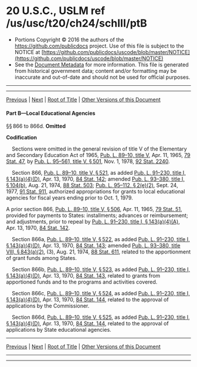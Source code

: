 ---
---

# 20 U.S.C., USLM ref /us/usc/t20/ch24/schIII/ptB

* Portions Copyright © 2016 the authors of the https://github.com/publicdocs project.
  Use of this file is subject to the NOTICE at [https://github.com/publicdocs/uscode/blob/master/NOTICE](https://github.com/publicdocs/uscode/blob/master/NOTICE)
* See the [Document Metadata](././../../../../../..//README.md) for more information.
  This file is generated from historical government data; content and/or formatting may be inaccurate and out-of-date and should not be used for official purposes.

----------
----------

[Previous](./../../../../../..//us/usc/t20/ch24/schIII/ptA/m__us_usc_t20_ch24_schIII_ptA.md) | [Next](./../../../../../..//us/usc/t20/ch24/schIII/ptC/m__us_usc_t20_ch24_schIII_ptC.md) | [Root of Title](./../../../../../../) | [Other Versions of this Document](https://publicdocs.github.io/go/links?ns=uslm&ref=%2Fus%2Fusc%2Ft20%2Fch24%2FschIII%2FptB)

#### Part B—Local Educational Agencies

§§ 866 to 866d. __Omitted__ 

 __Codification__ 

    Sections were omitted in the general revision of title V of the Elementary and Secondary Education Act of 1965, [Pub. L. 89–10, title V][/us/pl/89/10], Apr. 11, 1965, [79 Stat. 47][/us/stat/79/47], by [Pub. L. 95–561, title V, § 501][/us/pl/95/561/s501], Nov. 1, 1978, [92 Stat. 2240][/us/stat/92/2240].

    Section 866, [Pub. L. 89–10, title V, § 521][/us/pl/89/10/s521], as added [Pub. L. 91–230, title I, § 143(a)(4)(D)][/us/pl/91/230/s143/a/4/D], Apr. 13, 1970, [84 Stat. 142][/us/stat/84/142]; amended [Pub. L. 93–380, title I, § 104(b)][/us/pl/93/380/s104/b], Aug. 21, 1974, [88 Stat. 503][/us/stat/88/503]; [Pub. L. 95–112, § 2(e)(2)][/us/pl/95/112/s2/e/2], Sept. 24, 1977, [91 Stat. 911][/us/stat/91/911], authorized appropriations for grants to local educational agencies for fiscal years ending prior to Oct. 1, 1979.

A prior section 866, [Pub. L. 89–10, title V, § 506][/us/pl/89/10/s506], Apr. 11, 1965, [79 Stat. 51][/us/stat/79/51], provided for payments to States: installments; advances or reimbursement; and adjustments, prior to repeal by [Pub. L. 91–230, title I, § 143(a)(4)(A)][/us/pl/91/230/s143/a/4/A], Apr. 13, 1970, [84 Stat. 142][/us/stat/84/142].

    Section 866a, [Pub. L. 89–10, title V, § 522][/us/pl/89/10/s522], as added [Pub. L. 91–230, title I, § 143(a)(4)(D)][/us/pl/91/230/s143/a/4/D], Apr. 13, 1970, [84 Stat. 143][/us/stat/84/143]; amended [Pub. L. 93–380, title VIII, § 843(a)(2)][/us/pl/93/380/s843/a/2], (3), Aug. 21, 1974, [88 Stat. 611][/us/stat/88/611], related to the apportionment of grant funds among States.

    Section 866b, [Pub. L. 89–10, title V, § 523][/us/pl/89/10/s523], as added [Pub. L. 91–230, title I, § 143(a)(4)(D)][/us/pl/91/230/s143/a/4/D], Apr. 13, 1970, [84 Stat. 143][/us/stat/84/143], related to grants from apportioned funds and to the programs and activities covered.

    Section 866c, [Pub. L. 89–10, title V, § 524][/us/pl/89/10/s524], as added [Pub. L. 91–230, title I, § 143(a)(4)(D)][/us/pl/91/230/s143/a/4/D], Apr. 13, 1970, [84 Stat. 144][/us/stat/84/144], related to the approval of applications by the Commissioner.

    Section 866d, [Pub. L. 89–10, title V, § 525][/us/pl/89/10/s525], as added [Pub. L. 91–230, title I, § 143(a)(4)(D)][/us/pl/91/230/s143/a/4/D], Apr. 13, 1970, [84 Stat. 144][/us/stat/84/144], related to the approval of applications by State educational agencies.

----------

[Previous](./../../../../../..//us/usc/t20/ch24/schIII/ptA/m__us_usc_t20_ch24_schIII_ptA.md) | [Next](./../../../../../..//us/usc/t20/ch24/schIII/ptC/m__us_usc_t20_ch24_schIII_ptC.md) | [Root of Title](./../../../../../../) | [Other Versions of this Document](https://publicdocs.github.io/go/links?ns=uslm&ref=%2Fus%2Fusc%2Ft20%2Fch24%2FschIII%2FptB)

----------
----------

[/us/pl/89/10]: https://publicdocs.github.io/go/links?ns=uslm&ref=%2Fus%2Fpl%2F89%2F10
[/us/stat/79/47]: https://publicdocs.github.io/go/links?ns=uslm&ref=%2Fus%2Fstat%2F79%2F47
[/us/pl/95/561/s501]: https://publicdocs.github.io/go/links?ns=uslm&ref=%2Fus%2Fpl%2F95%2F561%2Fs501
[/us/stat/92/2240]: https://publicdocs.github.io/go/links?ns=uslm&ref=%2Fus%2Fstat%2F92%2F2240
[/us/pl/89/10/s521]: https://publicdocs.github.io/go/links?ns=uslm&ref=%2Fus%2Fpl%2F89%2F10%2Fs521
[/us/pl/91/230/s143/a/4/D]: https://publicdocs.github.io/go/links?ns=uslm&ref=%2Fus%2Fpl%2F91%2F230%2Fs143%2Fa%2F4%2FD
[/us/stat/84/142]: https://publicdocs.github.io/go/links?ns=uslm&ref=%2Fus%2Fstat%2F84%2F142
[/us/pl/93/380/s104/b]: https://publicdocs.github.io/go/links?ns=uslm&ref=%2Fus%2Fpl%2F93%2F380%2Fs104%2Fb
[/us/stat/88/503]: https://publicdocs.github.io/go/links?ns=uslm&ref=%2Fus%2Fstat%2F88%2F503
[/us/pl/95/112/s2/e/2]: https://publicdocs.github.io/go/links?ns=uslm&ref=%2Fus%2Fpl%2F95%2F112%2Fs2%2Fe%2F2
[/us/stat/91/911]: https://publicdocs.github.io/go/links?ns=uslm&ref=%2Fus%2Fstat%2F91%2F911
[/us/pl/89/10/s506]: https://publicdocs.github.io/go/links?ns=uslm&ref=%2Fus%2Fpl%2F89%2F10%2Fs506
[/us/stat/79/51]: https://publicdocs.github.io/go/links?ns=uslm&ref=%2Fus%2Fstat%2F79%2F51
[/us/pl/91/230/s143/a/4/A]: https://publicdocs.github.io/go/links?ns=uslm&ref=%2Fus%2Fpl%2F91%2F230%2Fs143%2Fa%2F4%2FA
[/us/stat/84/142]: https://publicdocs.github.io/go/links?ns=uslm&ref=%2Fus%2Fstat%2F84%2F142
[/us/pl/89/10/s522]: https://publicdocs.github.io/go/links?ns=uslm&ref=%2Fus%2Fpl%2F89%2F10%2Fs522
[/us/pl/91/230/s143/a/4/D]: https://publicdocs.github.io/go/links?ns=uslm&ref=%2Fus%2Fpl%2F91%2F230%2Fs143%2Fa%2F4%2FD
[/us/stat/84/143]: https://publicdocs.github.io/go/links?ns=uslm&ref=%2Fus%2Fstat%2F84%2F143
[/us/pl/93/380/s843/a/2]: https://publicdocs.github.io/go/links?ns=uslm&ref=%2Fus%2Fpl%2F93%2F380%2Fs843%2Fa%2F2
[/us/stat/88/611]: https://publicdocs.github.io/go/links?ns=uslm&ref=%2Fus%2Fstat%2F88%2F611
[/us/pl/89/10/s523]: https://publicdocs.github.io/go/links?ns=uslm&ref=%2Fus%2Fpl%2F89%2F10%2Fs523
[/us/pl/91/230/s143/a/4/D]: https://publicdocs.github.io/go/links?ns=uslm&ref=%2Fus%2Fpl%2F91%2F230%2Fs143%2Fa%2F4%2FD
[/us/stat/84/143]: https://publicdocs.github.io/go/links?ns=uslm&ref=%2Fus%2Fstat%2F84%2F143
[/us/pl/89/10/s524]: https://publicdocs.github.io/go/links?ns=uslm&ref=%2Fus%2Fpl%2F89%2F10%2Fs524
[/us/pl/91/230/s143/a/4/D]: https://publicdocs.github.io/go/links?ns=uslm&ref=%2Fus%2Fpl%2F91%2F230%2Fs143%2Fa%2F4%2FD
[/us/stat/84/144]: https://publicdocs.github.io/go/links?ns=uslm&ref=%2Fus%2Fstat%2F84%2F144
[/us/pl/89/10/s525]: https://publicdocs.github.io/go/links?ns=uslm&ref=%2Fus%2Fpl%2F89%2F10%2Fs525
[/us/pl/91/230/s143/a/4/D]: https://publicdocs.github.io/go/links?ns=uslm&ref=%2Fus%2Fpl%2F91%2F230%2Fs143%2Fa%2F4%2FD
[/us/stat/84/144]: https://publicdocs.github.io/go/links?ns=uslm&ref=%2Fus%2Fstat%2F84%2F144


